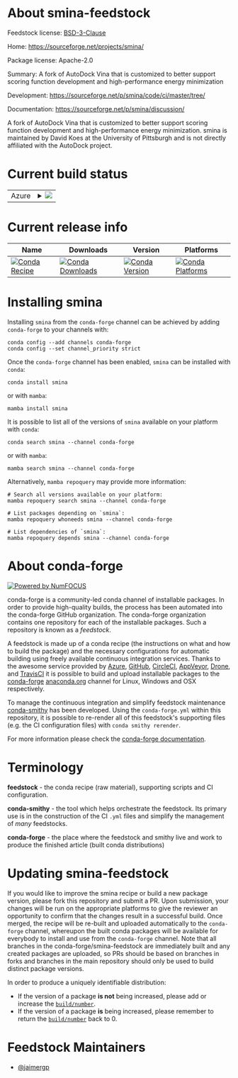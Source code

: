 About smina-feedstock
=====================

Feedstock license: [BSD-3-Clause](https://github.com/conda-forge/smina-feedstock/blob/main/LICENSE.txt)

Home: https://sourceforge.net/projects/smina/

Package license: Apache-2.0

Summary: A fork of AutoDock Vina that is customized to better support scoring function development and high-performance energy minimization

Development: https://sourceforge.net/p/smina/code/ci/master/tree/

Documentation: https://sourceforge.net/p/smina/discussion/

A fork of AutoDock Vina that is customized to better support scoring
function development and high-performance energy minimization. smina
is maintained by David Koes at the University of Pittsburgh and
is not directly affiliated with the AutoDock project.


Current build status
====================


<table>
    
  <tr>
    <td>Azure</td>
    <td>
      <details>
        <summary>
          <a href="https://dev.azure.com/conda-forge/feedstock-builds/_build/latest?definitionId=11763&branchName=main">
            <img src="https://dev.azure.com/conda-forge/feedstock-builds/_apis/build/status/smina-feedstock?branchName=main">
          </a>
        </summary>
        <table>
          <thead><tr><th>Variant</th><th>Status</th></tr></thead>
          <tbody><tr>
              <td>linux_64</td>
              <td>
                <a href="https://dev.azure.com/conda-forge/feedstock-builds/_build/latest?definitionId=11763&branchName=main">
                  <img src="https://dev.azure.com/conda-forge/feedstock-builds/_apis/build/status/smina-feedstock?branchName=main&jobName=linux&configuration=linux%20linux_64_" alt="variant">
                </a>
              </td>
            </tr><tr>
              <td>osx_64</td>
              <td>
                <a href="https://dev.azure.com/conda-forge/feedstock-builds/_build/latest?definitionId=11763&branchName=main">
                  <img src="https://dev.azure.com/conda-forge/feedstock-builds/_apis/build/status/smina-feedstock?branchName=main&jobName=osx&configuration=osx%20osx_64_" alt="variant">
                </a>
              </td>
            </tr><tr>
              <td>win_64</td>
              <td>
                <a href="https://dev.azure.com/conda-forge/feedstock-builds/_build/latest?definitionId=11763&branchName=main">
                  <img src="https://dev.azure.com/conda-forge/feedstock-builds/_apis/build/status/smina-feedstock?branchName=main&jobName=win&configuration=win%20win_64_" alt="variant">
                </a>
              </td>
            </tr>
          </tbody>
        </table>
      </details>
    </td>
  </tr>
</table>

Current release info
====================

| Name | Downloads | Version | Platforms |
| --- | --- | --- | --- |
| [![Conda Recipe](https://img.shields.io/badge/recipe-smina-green.svg)](https://anaconda.org/conda-forge/smina) | [![Conda Downloads](https://img.shields.io/conda/dn/conda-forge/smina.svg)](https://anaconda.org/conda-forge/smina) | [![Conda Version](https://img.shields.io/conda/vn/conda-forge/smina.svg)](https://anaconda.org/conda-forge/smina) | [![Conda Platforms](https://img.shields.io/conda/pn/conda-forge/smina.svg)](https://anaconda.org/conda-forge/smina) |

Installing smina
================

Installing `smina` from the `conda-forge` channel can be achieved by adding `conda-forge` to your channels with:

```
conda config --add channels conda-forge
conda config --set channel_priority strict
```

Once the `conda-forge` channel has been enabled, `smina` can be installed with `conda`:

```
conda install smina
```

or with `mamba`:

```
mamba install smina
```

It is possible to list all of the versions of `smina` available on your platform with `conda`:

```
conda search smina --channel conda-forge
```

or with `mamba`:

```
mamba search smina --channel conda-forge
```

Alternatively, `mamba repoquery` may provide more information:

```
# Search all versions available on your platform:
mamba repoquery search smina --channel conda-forge

# List packages depending on `smina`:
mamba repoquery whoneeds smina --channel conda-forge

# List dependencies of `smina`:
mamba repoquery depends smina --channel conda-forge
```


About conda-forge
=================

[![Powered by
NumFOCUS](https://img.shields.io/badge/powered%20by-NumFOCUS-orange.svg?style=flat&colorA=E1523D&colorB=007D8A)](https://numfocus.org)

conda-forge is a community-led conda channel of installable packages.
In order to provide high-quality builds, the process has been automated into the
conda-forge GitHub organization. The conda-forge organization contains one repository
for each of the installable packages. Such a repository is known as a *feedstock*.

A feedstock is made up of a conda recipe (the instructions on what and how to build
the package) and the necessary configurations for automatic building using freely
available continuous integration services. Thanks to the awesome service provided by
[Azure](https://azure.microsoft.com/en-us/services/devops/), [GitHub](https://github.com/),
[CircleCI](https://circleci.com/), [AppVeyor](https://www.appveyor.com/),
[Drone](https://cloud.drone.io/welcome), and [TravisCI](https://travis-ci.com/)
it is possible to build and upload installable packages to the
[conda-forge](https://anaconda.org/conda-forge) [anaconda.org](https://anaconda.org/)
channel for Linux, Windows and OSX respectively.

To manage the continuous integration and simplify feedstock maintenance
[conda-smithy](https://github.com/conda-forge/conda-smithy) has been developed.
Using the ``conda-forge.yml`` within this repository, it is possible to re-render all of
this feedstock's supporting files (e.g. the CI configuration files) with ``conda smithy rerender``.

For more information please check the [conda-forge documentation](https://conda-forge.org/docs/).

Terminology
===========

**feedstock** - the conda recipe (raw material), supporting scripts and CI configuration.

**conda-smithy** - the tool which helps orchestrate the feedstock.
                   Its primary use is in the construction of the CI ``.yml`` files
                   and simplify the management of *many* feedstocks.

**conda-forge** - the place where the feedstock and smithy live and work to
                  produce the finished article (built conda distributions)


Updating smina-feedstock
========================

If you would like to improve the smina recipe or build a new
package version, please fork this repository and submit a PR. Upon submission,
your changes will be run on the appropriate platforms to give the reviewer an
opportunity to confirm that the changes result in a successful build. Once
merged, the recipe will be re-built and uploaded automatically to the
`conda-forge` channel, whereupon the built conda packages will be available for
everybody to install and use from the `conda-forge` channel.
Note that all branches in the conda-forge/smina-feedstock are
immediately built and any created packages are uploaded, so PRs should be based
on branches in forks and branches in the main repository should only be used to
build distinct package versions.

In order to produce a uniquely identifiable distribution:
 * If the version of a package **is not** being increased, please add or increase
   the [``build/number``](https://docs.conda.io/projects/conda-build/en/latest/resources/define-metadata.html#build-number-and-string).
 * If the version of a package **is** being increased, please remember to return
   the [``build/number``](https://docs.conda.io/projects/conda-build/en/latest/resources/define-metadata.html#build-number-and-string)
   back to 0.

Feedstock Maintainers
=====================

* [@jaimergp](https://github.com/jaimergp/)

